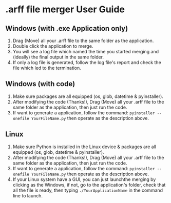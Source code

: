 # .arff file merger User Guide

## Windows (with .exe Application only)

1. Drag (Move) all your .arff file to the same folder as the application.
2. Double click the application to merge.
3. You will see a log file which named the time you started merging and (ideally) the final output in the same folder.
4. If only a log file is generated, follow the log file's report and check the file which led to the termination.

## Windows (with code)

1. Make sure packages are all equipped (os, glob, datetime & pyinstaller).
2. After modifying the code (Thanks!), Drag (Move) all your .arff file to the same folder as the application, then just run the code.
3. If want to generate a application, follow the command: `pyinstaller --onefile YourFileName.py` then operate as the description above.

## Linux

1. Make sure Python is installed in the Linux device & packages are all equipped (os, glob, datetime & pyinstaller).
2. After modifying the code (Thanks!), Drag (Move) all your .arff file to the same folder as the application, then just run the code.
3. If want to generate a application, follow the command: `pyinstaller --onefile YourFileName.py` then operate as the description above.
4. If your Linux system have a GUI, you can just launchthe merging by clicking as the Windows, if not, go to the application's folder, check that all the file is ready, then typing `./YourApplicationName`  in the command line to launch.